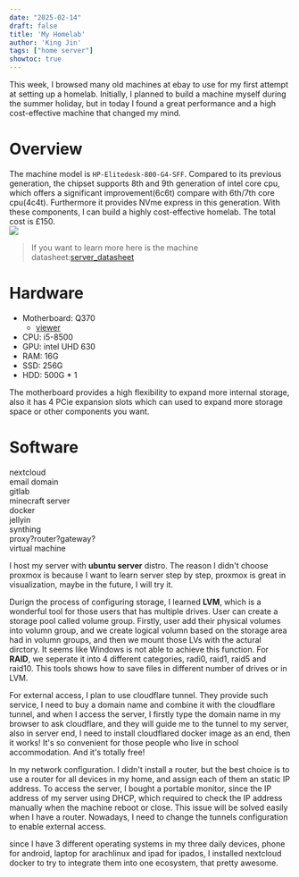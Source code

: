 ```yaml
---
date: "2025-02-14"
draft: false
title: 'My Homelab'
author: 'King Jin'
tags: ["home server"]
showtoc: true
---
```

This week, I browsed many old machines at ebay to use for my first attempt at setting up a homelab. Initially, I planned to build a machine myself during the summer holiday, but in today I found a great performance and a high cost-effective machine that changed my mind.
# Overview
The machine model is `HP-Elitedesk-800-G4-SFF`. Compared to its previous generation, the chipset supports 8th and 9th generation of intel core cpu, which offers a significant improvement(6c6t) compare with 6th/7th core cpu(4c4t). Furthermore it provides NVme express in this generation. With these components, I can build a highly cost-effective homelab. The total cost is £150.  
![](/serverbill.png)
> If you want to learn more here is the machine datasheet:[server_datasheet](/server_datasheet.pdf)

# Hardware
- Motherboard: Q370
  - [viewer](/server_motherboard.pdf)
- CPU: i5-8500
- GPU: intel UHD 630
- RAM: 16G
- SSD:  256G
- HDD: 500G * 1

The motherboard provides a high flexibility to expand more internal storage, also it has 4 PCie expansion slots which can used to expand more storage space or other components you want.

# Software
nextcloud  
email domain  
gitlab  
minecraft server  
docker  
jellyin  
synthing  
proxy?router?gateway?  
virtual machine  

I host my server with **ubuntu server** distro. The reason I didn't choose proxmox is because I want to learn server step by step,
proxmox is great in visualization, maybe in the future, I will try it.

Durign the process of configuring storage, I learned **LVM**, which is a wonderful tool for those users that has multiple drives. User can create a storage pool called volume group.
Firstly, user add their physical volumes into volumn group, and we create logical volumn based on the storage area had in volumn groups, and then we mount those LVs with the actural dirctory.
It seems like Windows is not able to achieve this function. For **RAID**, we seperate it into 4 different categories, radi0, raid1, raid5 and raid10. This tools shows how to save files in different number of drives or in LVM.


For external access, I plan to use cloudflare tunnel. They provide such service, I need to buy a domain name and combine it with the cloudflare tunnel, and when I access the server, I firstly type the domain name in my browser 
to ask cloudflare, and they will guide me to the tunnel to my server, also in server end, I need to install cloudflared docker image as an end, then it works! It's so convenient for those people who live in school accommodation.
 And it's totally free!

In my network configuration. I didn't install a router, but the best choice is to use a router for all devices in my home, and assign each of them an static IP address.
To access the server, I bought a portable monitor, since the IP address of my server using DHCP, which required to check the IP address manually when the machine
reboot or close. This issue will be solved easily when I have a router. Nowadays, I need to change the tunnels configuration to enable external access.

since I have 3 different operating systems in my three daily devices, phone for android, laptop for arachlinux and ipad for ipados, I installed nextcloud docker to try to integrate them into one ecosystem, that pretty awesome.